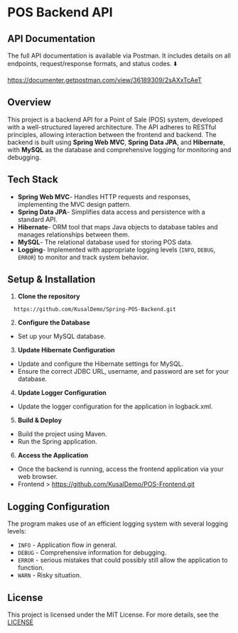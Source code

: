 # POS Backend API

## API Documentation

The full API documentation is available via Postman. It includes details on all endpoints, request/response formats, and status codes. ⬇️

https://documenter.getpostman.com/view/36189309/2sAXxTcAeT


## Overview
This project is a backend API for a Point of Sale (POS) system, developed with a well-structured layered architecture. The API adheres to RESTful principles, allowing interaction between the frontend and backend. The backend is built using **Spring Web MVC**, **Spring Data JPA**, and **Hibernate**, with **MySQL** as the database and comprehensive logging for monitoring and debugging.

## Tech Stack
- **Spring Web MVC**- Handles HTTP requests and responses, implementing the MVC design pattern.
- **Spring Data JPA**- Simplifies data access and persistence with a standard API.
- **Hibernate**- ORM tool that maps Java objects to database tables and manages relationships between them.
- **MySQL**- The relational database used for storing POS data.
- **Logging**- Implemented with appropriate logging levels (`INFO`, `DEBUG`, `ERROR`) to monitor and track system behavior.

## Setup & Installation

1. **Clone the repository**
```
  https://github.com/KusalDemo/Spring-POS-Backend.git
  ```
2. **Configure the Database**
- Set up your MySQL database.

3. **Update Hibernate Configuration**
- Update and configure the Hibernate settings for MySQL.
- Ensure the correct JDBC URL, username, and password are set for your database.

4. **Update Logger Configuration**
- Update the logger configuration for the application in logback.xml.

5. **Build & Deploy**
- Build the project using Maven.
- Run the Spring application.

6. **Access the Application**
- Once the backend is running, access the frontend application via your web browser.
- Frontend > https://github.com/KusalDemo/POS-Frontend.git

## Logging Configuration

The program makes use of an efficient logging system with several logging levels:

- `INFO` - Application flow in general.
- `DEBUG` - Comprehensive information for debugging.
- `ERROR` - serious mistakes that could possibly still allow the application to function.
- `WARN` - Risky situation.

## License

This project is licensed under the MIT License. For more details, see the [LICENSE](License)
